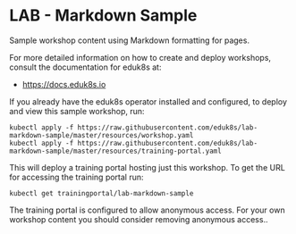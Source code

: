 LAB - Markdown Sample
=====================

Sample workshop content using Markdown formatting for pages.

For more detailed information on how to create and deploy workshops, consult
the documentation for eduk8s at:

* https://docs.eduk8s.io

If you already have the eduk8s operator installed and configured, to deploy
and view this sample workshop, run:

```
kubectl apply -f https://raw.githubusercontent.com/eduk8s/lab-markdown-sample/master/resources/workshop.yaml
kubectl apply -f https://raw.githubusercontent.com/eduk8s/lab-markdown-sample/master/resources/training-portal.yaml
```

This will deploy a training portal hosting just this workshop. To get the
URL for accessing the training portal run:

```
kubectl get trainingportal/lab-markdown-sample
```

The training portal is configured to allow anonymous access. For your own
workshop content you should consider removing anonymous access..
